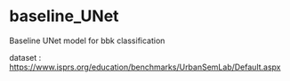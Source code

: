 # baseline_UNet
Baseline UNet model for bbk classification

dataset : https://www.isprs.org/education/benchmarks/UrbanSemLab/Default.aspx
